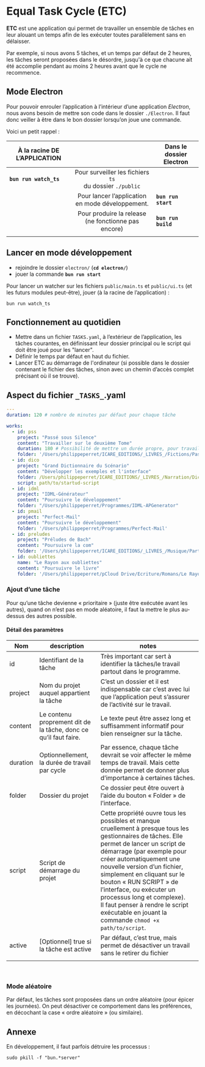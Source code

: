 # Equal Task Cycle (ETC) 

**ETC** est une application qui permet de travailler un ensemble de tâches en leur alouant un temps afin de les exécuter toutes parallèlement sans en délaisser.

Par exemple, si nous avons 5 tâches, et un temps par défaut de 2 heures, les tâches seront proposées dans le désordre, jusqu'à ce que chacune ait été accomplie pendant au moins 2 heures avant que le cycle ne recommence.

## Mode Electron

Pour pouvoir enrouler l’application à l’intérieur d’une application *Electron*, nous avons besoin de mettre son code dans le dossier `./Electron`. Il faut donc veiller à être dans le bon dossier lorsqu’on joue une commande.

Voici un petit rappel :

| À la racine DE L’APPLICATION |                                                              | Dans le dossier Electron |
| ---------------------------- | :----------------------------------------------------------: | ------------------------ |
| **`bun run watch_ts`**       | Pour surveiller les fichiers `ts`<br />du dossier `./public` |                          |
|                              |       Pour lancer l’application en mode développement.       | **`bun run start`**      |
|                              |   Pour produire la release<br />(ne fonctionne pas encore)   | **`bun run build`**      |
|                              |                                                              |                          |



## Lancer en mode développement

* rejoindre le dossier `electron/` (**`cd electron/`**)
* jouer la commande **`bun run start`**

Pour lancer un watcher sur les fichiers `public/main.ts` et `public/ui.ts` (et les futurs modules peut-être), jouer (à la racine de l’application) : 

~~~shell
bun run watch_ts
~~~



## Fonctionnement au quotidien

* Mettre dans un fichier `TASKS.yaml`, à l’extérieur de l’application, les tâches courantes, en définissant leur dossier principal ou le script qui doit être joué pour les "lancer".
* Définir le temps par défaut en haut du fichier.
* Lancer ETC au démarrage de l'ordinateur (si possible dans le dossier contenant le fichier des tâches, sinon avec un chemin d’accès complet précisant où il se trouve).

## Aspect du fichier `_TASKS_`.yaml

~~~yaml
---
duration: 120 # nombre de minutes par défaut pour chaque tâche

works:
  - id: pss
    project: "Passé sous Silence"
    content: "Travailler sur le deuxième Tome"
    duration: 180 # Possibilité de mettre un durée propre, pour travail + ou - une tâche
    folder: '/Users/philippeperret/ICARE_EDITIONS/_LIVRES_/Fictions/Passé sous silence'
  - id: dico
    project: "Grand Dictionnaire du Scénario"
    content: "Développer les exemples et l'interface"
    folder: /Users/philippeperret/ICARE_EDITIONS/_LIVRES_/Narration/Dictionnaire
    script: path/to/startud-script
  - id: idml
    project: "IDML-Générateur"
    content: "Poursuivre le développement"
    folder: "/Users/philippeperret/Programmes/IDML-APGenerator"
  - id: pmail
    project: "Perfect-Mail"
    content: "Poursuivre le développement"
    folder: '/Users/philippeperret/Programmes/Perfect-Mail'
  - id: preludes
    project: "Préludes de Bach"
    content: "Poursuivre la com"
    folder: '/Users/philippeperret/ICARE_EDITIONS/_LIVRES_/Musique/Partitions/Recueils/Les plus beaux préludes de Bach'
  - id: oubliettes
    name: "Le Rayon aux oubliettes"
    content: "Poursuivre le livre"
    folder: '/Users/philippeperret/pCloud Drive/Ecriture/Romans/Le Rayon aux oubliettes'


~~~

### Ajout d’une tâche

Pour qu’une tâche devienne « prioritaire » (juste être exécutée avant les autres), quand on n’est pas en mode aléatoire, il faut la mettre le plus au-dessus des autres possible.

#### Détail des paramètres

| Nom           | description                                                  | notes                                                        |
| ------------- | ------------------------------------------------------------ | ------------------------------------------------------------ |
| id            | Identifiant de la tâche                                      | Très important car sert à identifier la tâches/le travail partout dans le programme. |
| project       | Nom du projet auquel appartient la tâche                     | C’est un dossier et il est indispensable car c’est avec lui que l’application peut s’assurer de l’activité sur le travail. |
| content       | Le contenu proprement dit de la tâche, donc ce qu’il faut faire. | Le texte peut être assez long et suffisamment informatif pour bien renseigner sur la tâche. |
| duration      | Optionnellement, la durée de travail par cycle               | Par essence, chaque tâche devrait se voir affecter le même temps de travail. Mais cette donnée permet de donner plus d’importance à certaines tâches. |
| folder        | Dossier du projet                                            | Ce dossier peut être ouvert à l’aide du bouton « Folder » de l’interface. |
| script | Script de démarrage du projet                                | Cette propriété ouvre tous les possibles et manque cruellement à presque tous les gestionnaires de tâches. Elle permet de lancer un script de démarrage (par exemple pour créer automatiquement une nouvelle version d’un fichier, simplement en cliquant sur le bouton « RUN SCRIPT » de l’interface, ou exécuter un processus long et complexe).<br />Il faut penser à rendre le script exécutable en jouant la commande `chmod +x path/to/script`. |
| active        | [Optionnel] true si la tâche est active                      | Par défaut, c’est true, mais permet de désactiver un travail sans le retirer du fichier |
|               |                                                              |                                                              |

​	

### Mode aléatoire

Par défaut, les tâches sont proposées dans un ordre aléatoire (pour épicer les journées). On peut désactiver ce comportement dans les préférences, en décochant la case « ordre aléatoire » (ou similaire).

## Annexe

En développement, il faut parfois détruire les processus :

~~~shell
sudo pkill -f "bun.*server"
~~~

